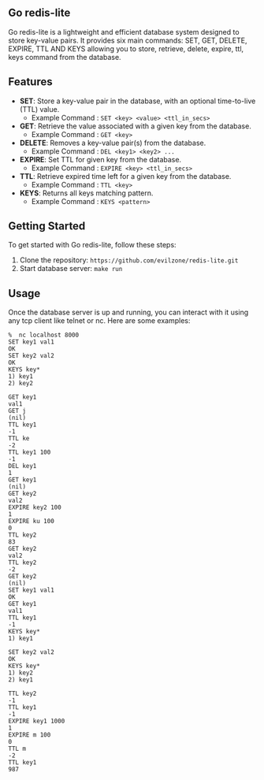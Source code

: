 ## Go redis-lite

Go redis-lite is a lightweight and efficient database system designed to store key-value pairs. 
It provides six main commands: SET, GET, DELETE, EXPIRE, TTL AND KEYS allowing you to store, retrieve, delete, expire, ttl, keys command from the database. 


## Features

- **SET**: Store a key-value pair in the database, with an optional time-to-live (TTL) value.
  * Example Command : ```SET <key> <value> <ttl_in_secs>```
- **GET**: Retrieve the value associated with a given key from the database.
  * Example Command : ```GET <key>```
- **DELETE**: Removes a key-value pair(s) from the database.
  * Example Command : ```DEL <key1> <key2> ...```
- **EXPIRE**: Set TTL for given key from the database.
  * Example Command : ```EXPIRE <key> <ttl_in_secs>```
- **TTL**: Retrieve expired time left for a given key from the database.
  * Example Command : ```TTL <key>```
- **KEYS**: Returns all keys matching pattern.
  * Example Command : ```KEYS <pattern>```

## Getting Started

To get started with Go redis-lite, follow these steps:

1. Clone the repository: `https://github.com/evilzone/redis-lite.git`
2. Start database server: `make run`


## Usage

Once the database server is up and running, you can interact with it using any tcp client like telnet or nc. Here are some examples:

```shell
%  nc localhost 8000 
SET key1 val1
OK
SET key2 val2
OK
KEYS key*
1) key1
2) key2

GET key1
val1
GET j
(nil)
TTL key1
-1
TTL ke
-2
TTL key1 100
-1
DEL key1
1
GET key1
(nil)
GET key2
val2
EXPIRE key2 100
1
EXPIRE ku 100
0
TTL key2
83
GET key2
val2
TTL key2
-2
GET key2
(nil)
SET key1 val1
OK
GET key1
val1
TTL key1
-1
KEYS key*
1) key1

SET key2 val2
OK
KEYS key*
1) key2
2) key1

TTL key2
-1
TTL key1
-1
EXPIRE key1 1000
1
EXPIRE m 100
0
TTL m
-2
TTL key1
987
```
